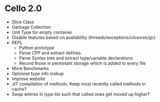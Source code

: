 Cello 2.0
=========

* Slice Class
* Garbage Collection
* Unit Type for empty container
* Disable features based on avaliability (threads/exceptions/closures/gc)
* REPL
  - Python prototype
  - Parse CPP and extract defines.
  - Parse Syntax tree and extract type/variable declarations
  - Record those in perminant storage which is added to every file
* More Benchmarks
* Optimise type info lookup
* Improve website
* JIT compilation of methods. Keep most recently called methods in cache?
* Swap entries in type list such that called ones get moved up higher?
